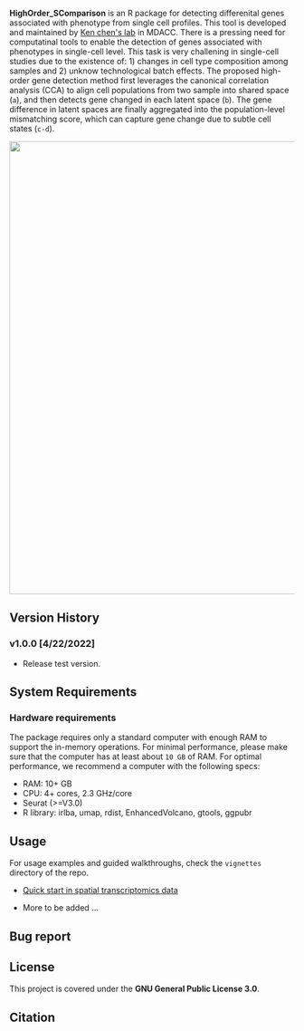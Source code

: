 **HighOrder_SComparison** is an R package for detecting differenital genes associated with phenotype from single cell profiles. This tool is developed and maintained by [Ken chen's lab](https://www.mdanderson.org/research/departments-labs-institutes/labs/ken-chen-laboratory.html) in MDACC. There is a pressing need for computatinal tools to enable the detection of genes associated with phenotypes in single-cell level. This task is very challening in single-cell studies due to the existence of: 1) changes in cell type composition among samples and 2) unknow technological batch effects. The proposed high-order gene detection method first leverages the canonical correlation analysis (CCA) to align cell populations from two sample into shared space (`a`), and then detects gene changed in each latent space (`b`). The gene difference in latent spaces are finally aggregated into the population-level mismatching score, which can capture gene change due to subtle cell states (`c-d`).

<image src="./doc/image/logo.png" width="800"> 
  
  
## Version History 
### v1.0.0 [4/22/2022]
* Release test version.
  
  


## System Requirements

### Hardware requirements
The package requires only a standard computer with enough RAM to support the in-memory operations. For minimal performance, please make sure that the computer has at least about `10 GB` of RAM. For optimal performance, we recommend a computer with the following specs:

* RAM: 10+ GB
* CPU: 4+ cores, 2.3 GHz/core
* Seurat (>=V3.0)
* R library: irlba, umap, rdist, EnhancedVolcano, gtools, ggpubr

## Usage 

For usage examples and guided walkthroughs, check the `vignettes` directory of the repo.

*  [Quick start in spatial transcriptomics data](https://htmlpreview.github.io/?https://github.com/KChen-lab/High_order_SComparison/blob/master/vignettes/ST_DEG.html)

*  More to be added ... 


## Bug report

## License
This project is covered under the **GNU General Public License 3.0**.

## Citation



